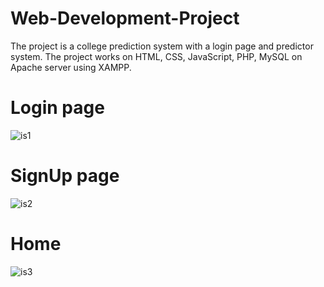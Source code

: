 # Web-Development-Project
The project is a college prediction system with a login page and predictor system.  The project works on HTML, CSS, JavaScript, PHP, MySQL on Apache server using XAMPP. 
# Login page
![is1](https://user-images.githubusercontent.com/78893155/155145864-899ec466-2a44-478d-851f-744152b7f9ab.JPG)
# SignUp page
![is2](https://user-images.githubusercontent.com/78893155/155145932-d227e337-7d72-4835-bc4f-c9127a26ade3.JPG)
# Home
![is3](https://user-images.githubusercontent.com/78893155/155146055-3ae8ff1d-24a5-40d8-8658-745e6ed71572.JPG)
